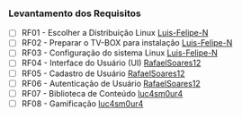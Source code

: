 ### Levantamento dos Requisitos

- [ ] RF01 - Escolher a Distribuição Linux [Luis-Felipe-N](https://github.com/Luis-Felipe-N)
- [ ] RF02 - Preparar o TV-BOX para instalação [Luis-Felipe-N](https://github.com/Luis-Felipe-N)
- [ ] RF03 - Configuração do sistema Linux [Luis-Felipe-N](https://github.com/Luis-Felipe-N)
- [ ] RF04 - Interface do Usuário (UI) [RafaelSoares12](https://github.com/RafaelSoares12)
- [ ] RF05 - Cadastro de Usuário [RafaelSoares12](https://github.com/RafaelSoares12)
- [ ] RF06 - Autenticação de Usuário [RafaelSoares12](https://github.com/RafaelSoares12)
- [ ] RF07 - Biblioteca de Conteúdo [luc4sm0ur4](https://github.com/luc4sm0ur4)
- [ ] RF08 - Gamificação [luc4sm0ur4](https://github.com/luc4sm0ur4)
